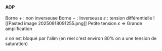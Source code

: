 #### AOP
Borne $+$ : non inverseuse
Borne $-$ : Inverseuse
$\varepsilon$ : tension différentielle
![[Pasted image 20250918091255.png]]
Petite tension $\varepsilon$ $\Rightarrow$ Grande amplification

$\varepsilon$ on est bloqué par l'alim (en réel c'est environ $80\%$ on a une tension de saturation) 
